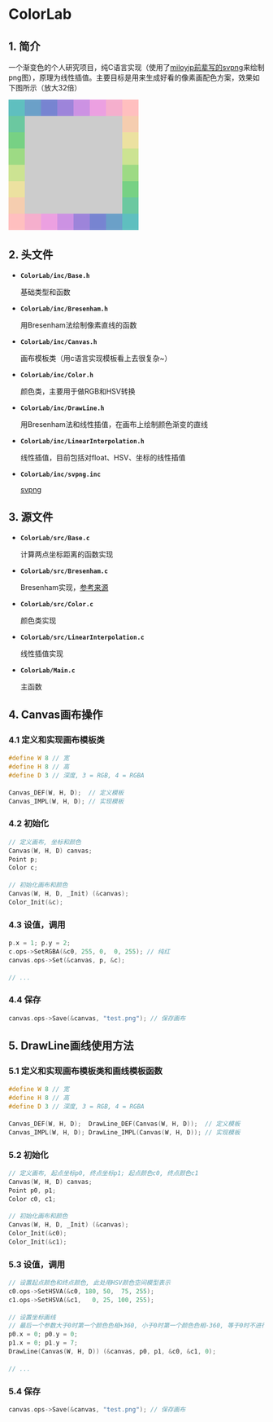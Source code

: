 # ColorLab

## 1. 简介

一个渐变色的个人研究项目，纯C语言实现（使用了[miloyip前辈写的svpng](github.com/miloyip/svpng)来绘制png图），原理为线性插值。主要目标是用来生成好看的像素画配色方案，效果如下图所示（放大32倍）

![test.png](ColorLab/test.png)

## 2. 头文件

- **`ColorLab/inc/Base.h`**

  基础类型和函数

- **`ColorLab/inc/Bresenham.h`**

  用Bresenham法绘制像素直线的函数

- **`ColorLab/inc/Canvas.h`**

  画布模板类（用c语言实现模板看上去很复杂~）

- **`ColorLab/inc/Color.h`**

  颜色类，主要用于做RGB和HSV转换

- **`ColorLab/inc/DrawLine.h`**

  用Bresenham法和线性插值，在画布上绘制颜色渐变的直线

- **`ColorLab/inc/LinearInterpolation.h`**

  线性插值，目前包括对float、HSV、坐标的线性插值

- **`ColorLab/inc/svpng.inc`**

  [svpng](github.com/miloyip/svpng)

## 3. 源文件

- **`ColorLab/src/Base.c`**

  计算两点坐标距离的函数实现

- **`ColorLab/src/Bresenham.c`**

  Bresenham实现，[参考来源](github.com/miloyip/line)

- **`ColorLab/src/Color.c`**

  颜色类实现

- **`ColorLab/src/LinearInterpolation.c`**

  线性插值实现

- **`ColorLab/Main.c`**

  主函数
  
## 4. Canvas画布操作

### 4.1 定义和实现画布模板类

``` c
#define W 8 // 宽
#define H 8 // 高
#define D 3 // 深度, 3 = RGB, 4 = RGBA

Canvas_DEF(W, H, D);  // 定义模板
Canvas_IMPL(W, H, D); // 实现模板
```

### 4.2 初始化

``` c
// 定义画布, 坐标和颜色
Canvas(W, H, D) canvas;
Point p;
Color c;

// 初始化画布和颜色
Canvas(W, H, D, _Init) (&canvas);
Color_Init(&c);
```

### 4.3 设值，调用

``` c
p.x = 1; p.y = 2;
c.ops->SetRGBA(&c0, 255, 0,  0, 255); // 纯红
canvas.ops->Set(&canvas, p, &c);

// ...
```

### 4.4 保存

``` c
canvas.ops->Save(&canvas, "test.png"); // 保存画布
```



## 5. DrawLine画线使用方法

### 5.1 定义和实现画布模板类和画线模板函数

``` c
#define W 8 // 宽
#define H 8 // 高
#define D 3 // 深度, 3 = RGB, 4 = RGBA

Canvas_DEF(W, H, D);  DrawLine_DEF(Canvas(W, H, D));  // 定义模板
Canvas_IMPL(W, H, D); DrawLine_IMPL(Canvas(W, H, D)); // 实现模板
```

### 5.2 初始化

``` c
// 定义画布, 起点坐标p0, 终点坐标p1; 起点颜色c0, 终点颜色c1
Canvas(W, H, D) canvas;
Point p0, p1;
Color c0, c1;

// 初始化画布和颜色
Canvas(W, H, D, _Init) (&canvas);
Color_Init(&c0);
Color_Init(&c1);
```

### 5.3 设值，调用

``` c
// 设置起点颜色和终点颜色, 此处用HSV颜色空间模型表示
c0.ops->SetHSVA(&c0, 180, 50,  75, 255);
c1.ops->SetHSVA(&c1,   0, 25, 100, 255);

// 设置坐标画线
// 最后一个参数大于0时第一个颜色色相+360, 小于0时第一个颜色色相-360, 等于0时不进行色相修改操作
p0.x = 0; p0.y = 0;
p1.x = 0; p1.y = 7;
DrawLine(Canvas(W, H, D)) (&canvas, p0, p1, &c0, &c1, 0);

// ...
```

### 5.4 保存

``` c
canvas.ops->Save(&canvas, "test.png"); // 保存画布
```


